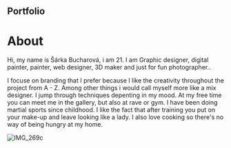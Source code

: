 ## Portfolio

# About

Hi, my name is Šárka Bucharová, i am 21.
I am Graphic designer, digital painter, painter, web designer, 3D maker and just for fun photographer..

I focuse on branding that I prefer because I like the creativity throughout the project from A - Z.
Among other things i would call myself more like a mix designer. I jump through techniques depenting in my mood.
At my free time you can meet me in the gallery, but also at rave or gym. I have been doing martial sports since childhood. 
I like the fact that after training you put on your make-up and leave looking like a lady. I also love cooking so there's no way of being hungry at my home.



![IMG_269c](https://github.com/bucharova/english-for-designers/assets/150127129/425972a1-50c6-4c69-a334-b83c549d73a6)
